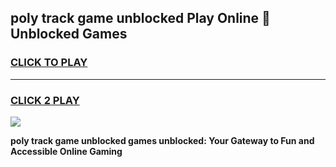 
## poly track game unblocked Play Online 👋 Unblocked Games
<h3>
<a href="https://premium.freeplayer.one?title=poly_track_game_unblocked&ref=19F">CLICK TO PLAY</a></h3>
<hr>

<h3>
<a href="https://premium.freeplayer.one?title=poly_track_game_unblocked&ref=19F">CLICK 2 PLAY</a>
  
</h3>

<a href="https://premium.freeplayer.one?title=poly_track_game_unblocked&ref=19F"><img src="https://clearcache.store/games.png"></a>


**poly track game unblocked games unblocked: Your Gateway to Fun and Accessible Online Gaming**
